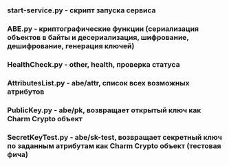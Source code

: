 ### start-service.py - скрипт запуска сервиса
### ABE.py - криптографические функции (сериализация объектов в байты и десериализация, шифрование, дешифрование, генерация ключей)
### HealthCheck.py - other, health, проверка статуса
### AttributesList.py - abe/attr, список всех возможных атрибутов
### PublicKey.py - abe/pk, возвращает открытый ключ как Charm Crypto объект
### SecretKeyTest.py - abe/sk-test, возвращает секретный ключ по заданным атрибутам как Charm Crypto объект (тестовая фича)
